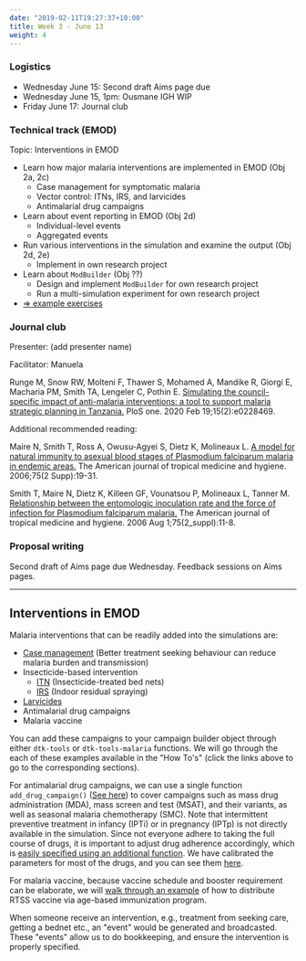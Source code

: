 ```yaml
---
date: "2019-02-11T19:27:37+10:00"
title: Week 3 - June 13
weight: 4
---
```


### Logistics

- Wednesday June 15: Second draft Aims page due
- Wednesday June 15, 1pm: Ousmane IGH WIP
- Friday June 17: Journal club

### Technical track (EMOD)

Topic: Interventions in EMOD

- Learn how major malaria interventions are implemented in EMOD (Obj 2a, 2c)
    + Case management for symptomatic malaria
    + Vector control: ITNs, IRS, and larvicides
    + Antimalarial drug campaigns
- Learn about event reporting in EMOD (Obj 2d)
    + Individual-level events
    + Aggregated events
- Run various interventions in the simulation and examine the output (Obj 2d, 2e)
    + Implement in own research project
- Learn about `ModBuilder` (Obj ??)
    + Design and implement `ModBuilder` for own research project
    + Run a multi-simulation experiment for own research project
- [=> example exercises](https://github.com/numalariamodeling/faculty-enrich-2022-examples#week-3-interventions-in-emod-)

### Journal club

Presenter: (add presenter name)

Facilitator: Manuela

Runge M, Snow RW, Molteni F, Thawer S, Mohamed A, Mandike R, Giorgi E, Macharia PM, Smith TA, Lengeler C, Pothin E. 
[Simulating the council-specific impact of anti-malaria interventions: a tool to support malaria strategic planning in 
Tanzania.](https://journals.plos.org/plosone/article?id=10.1371/journal.pone.0228469) PloS one. 2020 Feb 19;15(2):e0228469.

Additional recommended reading:

Maire N, Smith T, Ross A, Owusu-Agyei S, Dietz K, Molineaux L. [A model for natural immunity to asexual blood stages of Plasmodium falciparum malaria in endemic areas.](https://researchonline.lshtm.ac.uk/id/eprint/1319763/) The American journal of tropical medicine and hygiene. 2006;75(2 Supp):19-31.

Smith T, Maire N, Dietz K, Killeen GF, Vounatsou P, Molineaux L, Tanner M. [Relationship between the entomologic inoculation rate and the force of infection for Plasmodium falciparum malaria.](https://core.ac.uk/download/pdf/11306892.pdf) The American journal of tropical medicine and hygiene. 2006 Aug 1;75(2_suppl):11-8.

### Proposal writing

Second draft of Aims page due Wednesday. Feedback sessions on Aims pages.

---

## Interventions in EMOD

Malaria interventions that can be readily added into the simulations are:
- [Case management](/modules/emod-how-to/emod-how-to/#add-case-management) (Better treatment seeking behaviour can reduce malaria burden and transmission)
- Insecticide-based intervention
    + [ITN](/modules/emod-how-to/emod-how-to/#add-itn) (Insecticide-treated bed nets)
    + [IRS](/modules/emod-how-to/emod-how-to/#add-irs) (Indoor residual spraying)
- [Larvicides](/modules/emod-how-to/emod-how-to/#add-larvicides)
- Antimalarial drug campaigns
- Malaria vaccine

You can add these campaigns to your campaign builder object through either `dtk-tools` or `dtk-tools-malaria` functions. We will go through the each of these examples available in the "How To's" (click the links above to go to the corresponding sections).

For antimalarial drug campaigns, we can use a single function `add_drug_campaign()` ([See here](/modules/emod-how-to/emod-how-to/#add-drug-campaigns)) to cover campaigns such as mass drug administration (MDA), mass screen and test (MSAT), and their variants, as well as seasonal malaria chemotherapy (SMC). Note that intermittent preventive treatment in infancy (IPTi) or in pregnancy (IPTp) is not directly available in the simulation. Since not everyone adhere to taking the full course of drugs, it is important to adjust drug adherence accordingly, which is [easily specified using an additional function](/modules/emod-how-to/emod-how-to/#change-drug-adherence). We have calibrated the parameters for most of the drugs, and you can see them [here](https://github.com/InstituteforDiseaseModeling/dtk-tools-malaria/blob/master/malaria/interventions/malaria_drugs.py).

For malaria vaccine, because vaccine schedule and booster requirement can be elaborate, we will [walk through an example](/modules/emod-how-to/emod-how-to/#add-vaccine) of how to distribute RTSS vaccine via age-based immunization program.

When someone receive an intervention, e.g., treatment from seeking care, getting a bednet etc., an "event" would be generated and broadcasted. These "events" allow us to do bookkeeping, and ensure the intervention is properly specified.